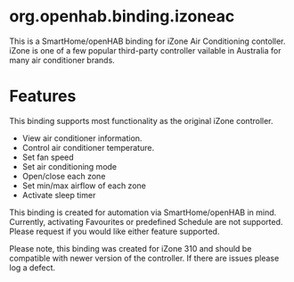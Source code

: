 # org.openhab.binding.izoneac
This is a SmartHome/openHAB binding for iZone Air Conditioning contoller.  iZone is one of a few popular third-party controller vailable in Australia for many air conditioner brands.

# Features
This binding supports most functionality as the original iZone controller.
- View air conditioner information.
- Control air conditioner temperature.
- Set fan speed
- Set air conditioning mode
- Open/close each zone
- Set min/max airflow of each zone
- Activate sleep timer

This binding is created for automation via SmartHome/openHAB in mind.  Currently, activating Favourites or predefined Schedule are not supported.  Please request if you would like either feature supported.

Please note, this binding was created for iZone 310 and should be compatible with newer version of the controller.  If there are issues please log a defect.
